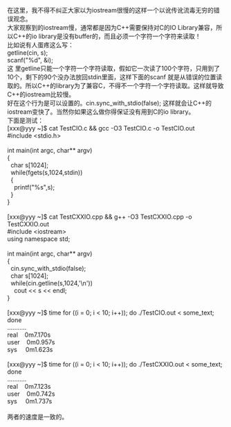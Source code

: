 <p>在这里，我不得不纠正大家以为iostream很慢的这样一个以讹传讹流毒无穷的错误观念。<br />大家观察到的iostream慢，通常都是因为C++需要保持对C的IO Library兼容，所以C++的io library是没有buffer的，而且必须一个字符一个字符来读取！<br />比如说有人蛋疼这么写：<br />getline(cin, s);<br />scanf("%d", &amp;i);<br />这 里getline只能一个字符一个字符读取，假如它一次读了100个字符，只用到了10个，剩下的90个没办法放回stdin里面，这样下面的scanf 就是从错误的位置读取的。所以C++的library为了兼容C，不得不一个字符一个字符读取。这样就导致C++的iostream比较慢。<br />好在这个行为是可以设置的。cin.sync_with_stdio(false); 这样就会让C++的iostream变快了。当然你如果这么做你得保证没有用到C的io library。<br />下面是测试：<br />[xxx@yyy ~]$ cat TestCIO.c &amp;&amp; gcc -O3 TestCIO.c -o TestCIO.out <br />#include &lt;stdio.h&gt;<br /><br />int main(int argc, char** argv)<br />{<br />&nbsp;&nbsp;char s[1024];<br />&nbsp;&nbsp;while(fgets(s,1024,stdin))<br />&nbsp;&nbsp;{<br />&nbsp;&nbsp; &nbsp;printf("%s",s);<br />&nbsp;&nbsp;}<br />}<br /><br />[xxx@yyy ~]$ cat TestCXXIO.cpp &amp;&amp; g++ -O3 TestCXXIO.cpp -o TestCXXIO.out <br />#include &lt;iostream&gt;<br />using namespace std;<br /><br />int main(int argc, char** argv)<br />{<br />&nbsp;&nbsp;cin.sync_with_stdio(false);<br />&nbsp;&nbsp;char s[1024];<br />&nbsp;&nbsp;while(cin.getline(s,1024,'\n'))<br />&nbsp;&nbsp; &nbsp;cout &lt;&lt; s &lt;&lt; endl;<br />}<br /><br />[xxx@yyy ~]$ time for ((i = 0; i &lt; 10; i++)); do ./TestCIO.out &lt; some_text; done<br />...........<br />real &nbsp; &nbsp;0m7.170s<br />user &nbsp; &nbsp;0m0.957s<br />sys &nbsp; &nbsp; 0m1.623s<br /><br />[xxx@yyy ~]$ time for ((i = 0; i &lt; 10; i++)); do ./TestCXXIO.out &lt; some_text; done<br />...........<br />real &nbsp; &nbsp;0m7.123s<br />user &nbsp; &nbsp;0m0.742s<br />sys &nbsp; &nbsp; 0m1.737s<br /><br />两者的速度是一致的。</p>